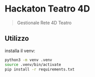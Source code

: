 # Hackaton Teatro 4D

> Gestionale Rete 4D Teatro

## Utilizzo

installa il venv:

```sh
python3 -m venv .venv
source .venv/bin/activate
pip install -r requirements.txt
```

